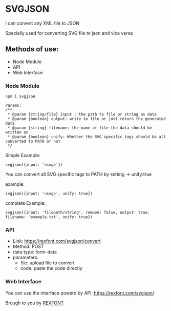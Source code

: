 # SVGJSON
I can convert any XML file to JSON

Specially used for converting SVG file to json and vice versa

## Methods of use:
 - Node Module
 - API
 - Web Interface

### Node Module
```
npm i svgjson
```
```
Params: 
/**
 * @param {string/file} input : the path to file or string as data
 * @param {boolean} output: write to file or just return the generated data
 * @param {string} filename: the name of file the data should be written on
 * @param {boolean} unify: Whether the SVG specific tags should be all converted to PATH or not
 */
```
Simple Example:
```
svgjson({input: '<svg>'})
```
You can convert all SVG specific tags to PATH by setting -> unify:true

example:
```
svgjson({input: '<svg>', unify: true})
```
complete Example:
```
svgjson({input: 'filepath/string', remove: false, output: true, filename: 'example.txt', unify: true})
```

### API
- Link: https://rexfont.com/svgjson/convert
- Method: POST
- data type: form-data
- parameters:
    - file: upload file to convert
    - code: paste the code directly

### Web Interface
 You can use the interface powerd by API: https://rexfont.com/svgjson/



Brough to you by [REXFONT](https://rexfont.com)

